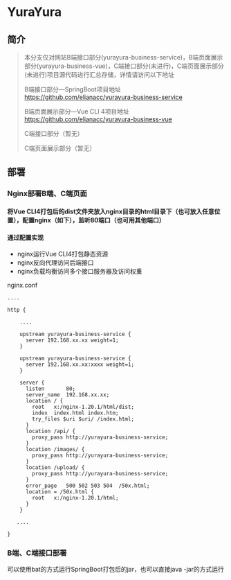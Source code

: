# YuraYura



## 简介

> 本分支仅对网站B端接口部分(yurayura-business-service)，B端页面展示部分(yurayura-business-vue)，C端接口部分(未进行)，C端页面展示部分(未进行)项目源代码进行汇总存储，详情请访问以下地址
>
> B端接口部分—SpringBoot项目地址 https://github.com/elianacc/yurayura-business-service
>
> B端页面展示部分—Vue CLI 4项目地址 https://github.com/elianacc/yurayura-business-vue
>
> C端接口部分（暂无）
>
> C端页面展示部分（暂无）

## 部署

### Nginx部署B端、C端页面

#### 将Vue CLI4打包后的dist文件夹放入nginx目录的html目录下（也可放入任意位置），配置nginx（如下），监听80端口（也可用其他端口）

#### 通过配置实现

- nginx运行Vue CLI4打包静态资源
- nginx反向代理访问后端接口
- nginx负载均衡访问多个接口服务器及访问权重

nginx.conf

```
....

http {

	....
	
	upstream yurayura-business-service {
      server 192.168.xx.xx weight=1;
    }
	
	upstream yurayura-business-service {
      server 192.168.xx.xx:xxxx weight=1;
    }
    
	server {
      listen       80;
      server_name  192.168.xx.xx;
      location / {
        root   x:/nginx-1.20.1/html/dist;
        index  index.html index.htm;
        try_files $uri $uri/ /index.html;
      }
      location /api/ {
        proxy_pass http://yurayura-business-service;
      }
      location /images/ {
        proxy_pass http://yurayura-business-service;
      }
      location /upload/ {
        proxy_pass http://yurayura-business-service;
      }
      error_page   500 502 503 504  /50x.html;
      location = /50x.html {
        root   x:/nginx-1.20.1/html;
      }
    }
    
   ....
   
}
```

### B端、C端接口部署

可以使用bat的方式运行SpringBoot打包后的jar，也可以直接java -jar的方式运行

